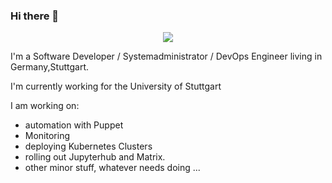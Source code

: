 ### Hi there 👋

<p align="center">
  <a href="https://github.com/ryo-ma/github-profile-trophy"><img src="https://github-profile-trophy.vercel.app/?username=zilchms&theme=darkhub&margin-w=15&margin-h=15&no-frame=true&column=5"/></a>
</p>

I'm a Software Developer / Systemadministrator / DevOps Engineer living in Germany,Stuttgart.

I'm currently working for the University of Stuttgart

I am working on:
  - automation with Puppet
  - Monitoring
  - deploying Kubernetes Clusters
  - rolling out Jupyterhub and Matrix.
  - other minor stuff, whatever needs doing ...
